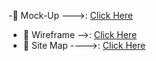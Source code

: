 -👩 Mock-Up --->: [Click Here]([https://www.figma.com/proto/eNR1Tzv0XvYc5TpjtO85ar/HL-POS-System?node-id=3%3A2&scaling=min-zoom&page-id=0%3A1](https://www.figma.com/file/wn8Hq2yQgkxy0rS1llZA9U/Untitled?node-id=0%3A1))
- 👩 Wireframe -->: [Click Here](https://wireframe.cc/kuEwjR)
- 👩 Site Map  ---->: [Click Here](https://www.gloomaps.com/jEnnPFHyCp)

